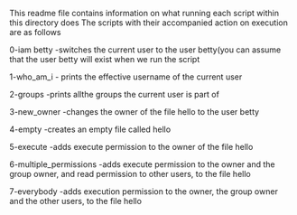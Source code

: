 This readme file contains information on what running each script within this directory does
The scripts with their accompanied action on execution are as follows

0-iam betty -switches the current user to the user betty(you can assume that the user betty will exist when we run the script

1-who_am_i - prints the effective username of the current user

2-groups -prints allthe groups the current user is part of

3-new_owner -changes the owner of the file hello to the user betty

4-empty -creates an empty file called hello

5-execute -adds execute permission to the owner of the file hello

6-multiple_permissions -adds execute permission to the owner and the group owner, and read permission to other users, to the file hello

7-everybody -adds execution permission to the owner, the group owner and the other users, to the file hello